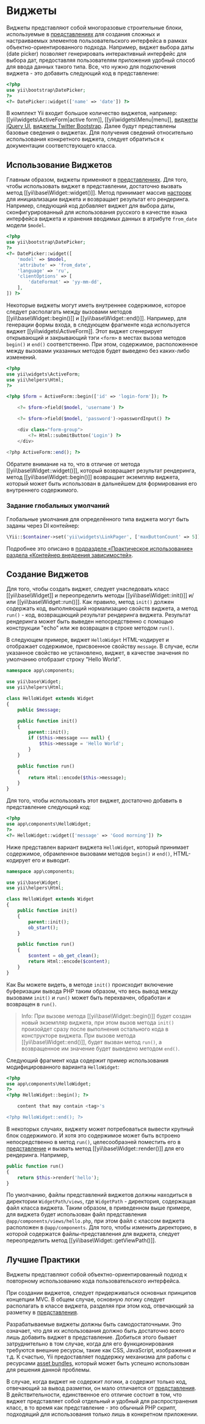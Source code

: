 Виджеты
=======

Виджеты представляют собой многоразовые строительные блоки, используемые в [представлениях](structure-views.md)
для создания сложных и настраиваемых элементов пользовательского интерфейса в рамках объектно-ориентированного
подхода. Например, виджет выбора даты (date picker) позволяет генерировать интерактивный интерфейс для выбора дат,
предоставляя пользователям приложения удобный способ для ввода данных такого типа. Все, что нужно для
подключения виджета - это добавить следующий код в представление:

```php
<?php
use yii\bootstrap\DatePicker;
?>
<?= DatePicker::widget(['name' => 'date']) ?>
```

В комплект Yii входит большое количество виджетов, например: [[yii\widgets\ActiveForm|active form]],
[[yii\widgets\Menu|menu]], [виджеты jQuery UI](https://github.com/yiisoft/yii2-jui/blob/master/docs/guide/README.md), [виджеты Twitter Bootstrap](https://github.com/yiisoft/yii2-bootstrap/blob/master/docs/guide/usage-widgets.md).
Далее будут представлены базовые сведения о виджетах. Для получения сведений относительно использования
конкретного виджета, следует обратиться к документации соответствующего класса.


## Использование Виджетов <span id="using-widgets"></span>

Главным образом, виджеты применяют в [представлениях](structure-views.md). Для того, чтобы использовать виджет
в представлении, достаточно вызвать метод [[yii\base\Widget::widget()]]. Метод принимает массив [настроек](concept-configurations.md)
для инициализации виджета и возвращает результат его рендеринга. Например, следующий
код добавляет виджет для выбора даты, сконфигурированный для использования русского в качестве языка интерфейса
виджета и хранения вводимых данных в атрибуте `from_date` модели `$model`.

```php
<?php
use yii\bootstrap\DatePicker;
?>
<?= DatePicker::widget([
    'model' => $model,
    'attribute' => 'from_date',
    'language' => 'ru',
    'clientOptions' => [
        'dateFormat' => 'yy-mm-dd',
    ],
]) ?>
```

Некоторые виджеты могут иметь внутреннее содержимое, которое следует располагать между вызовами методов
[[yii\base\Widget::begin()]] и [[yii\base\Widget::end()]]. Например, для генерации формы входа, в следующем
фрагменте кода используется виджет [[yii\widgets\ActiveForm]]. Этот виджет сгенерирует открывающий и закрывающий
тэги `<form>` в местах вызова методов `begin()` и `end()` соответственно. При этом, содержимое, расположенное
между вызовами указанных методов будет выведено без каких-либо изменений.

```php
<?php
use yii\widgets\ActiveForm;
use yii\helpers\Html;
?>

<?php $form = ActiveForm::begin(['id' => 'login-form']); ?>

    <?= $form->field($model, 'username') ?>

    <?= $form->field($model, 'password')->passwordInput() ?>

    <div class="form-group">
        <?= Html::submitButton('Login') ?>
    </div>

<?php ActiveForm::end(); ?>
```

Обратите внимание на то, что в отличие от метода [[yii\base\Widget::widget()]], который возвращает результат
рендеринга, метод [[yii\base\Widget::begin()]] возвращает экземпляр виджета, который может быть
использован в дальнейшем для формирования его внутреннего содержимого.

### Задание глобальных умолчаний

Глобальные умолчания для определённого типа виджета могут быть заданы через DI контейнер:

```php
\Yii::$container->set('yii\widgets\LinkPager', ['maxButtonCount' => 5]);
```

Подробнее это описано в [подразделе «Практическое использование» раздела «Контейнер внедрения зависимостей»](concept-di-container.md#practical-usage).

## Создание Виджетов <span id="creating-widgets"></span>

Для того, чтобы создать виджет, следует унаследовать класс [[yii\base\Widget]] и переопределить методы
[[yii\base\Widget::init()]] и/или [[yii\base\Widget::run()]]. Как правило, метод `init()` должен содержать
код, выполняющий нормализацию свойств виджета, а метод `run()` - код, возвращающий результат рендеринга виджета.
Результат рендеринга может быть выведен непосредственно с помощью конструкции "echo" или же возвращен
в строке методом `run()`.

В следующем примере, виджет `HelloWidget` HTML-кодирует и отображает содержимое, присвоенное свойству `message`.
В случае, если указанное свойство не установлено, виджет, в качестве значения по умолчанию отобразит строку "Hello World".

```php
namespace app\components;

use yii\base\Widget;
use yii\helpers\Html;

class HelloWidget extends Widget
{
    public $message;

    public function init()
    {
        parent::init();
        if ($this->message === null) {
            $this->message = 'Hello World';
        }
    }

    public function run()
    {
        return Html::encode($this->message);
    }
}
```

Для того, чтобы использовать этот виджет, достаточно добавить в представление следующий код:

```php
<?php
use app\components\HelloWidget;
?>
<?= HelloWidget::widget(['message' => 'Good morning']) ?>
```

Ниже представлен вариант виджета `HelloWidget`, который принимает содержимое, обрамленное вызовами методов
`begin()` и `end()`, HTML-кодирует его и выводит.

```php
namespace app\components;

use yii\base\Widget;
use yii\helpers\Html;

class HelloWidget extends Widget
{
    public function init()
    {
        parent::init();
        ob_start();
    }

    public function run()
    {
        $content = ob_get_clean();
        return Html::encode($content);
    }
}
```

Как Вы можете видеть, в методе `init()` происходит включение буферизации вывода PHP таким образом, что весь вывод
между вызовами `init()` и `run()` может быть перехвачен, обработан и возвращен в `run()`.

> Info: При вызове метода [[yii\base\Widget::begin()]] будет создан новый экземпляр виджета, при этом
вызов метода `init()` произойдет сразу после выполнения остального кода в конструкторе виджета.
При вызове метода [[yii\base\Widget::end()]], будет вызван метод `run()`, а возвращенное им значение будет выведено
методом `end()`.

Следующий фрагмент кода содержит пример использования модифицированного варианта `HelloWidget`:

```php
<?php
use app\components\HelloWidget;
?>
<?php HelloWidget::begin(); ?>

    content that may contain <tag>'s

<?php HelloWidget::end(); ?>
```

В некоторых случаях, виджету может потребоваться вывести крупный блок содержимого. И хотя это содержимое может
быть встроено непосредственно в метод `run()`, целесообразней поместить его в [представление](structure-views.md)
и вызвать метод [[yii\base\Widget::render()]] для его рендеринга. Например,

```php
public function run()
{
    return $this->render('hello');
}
```

По умолчанию, файлы представлений виджетов должны находиться в директории `WidgetPath/views`, где `WidgetPath` -
директория, содержащая файл класса виджета. Таким образом, в приведенном выше примере, для виджета будет
использован файл представления `@app/components/views/hello.php`, при этом файл с классом виджета расположен в
`@app/components`. Для того, чтобы изменить директорию, в которой содержатся файлы-представления для виджета,
следует переопределить метод [[yii\base\Widget::getViewPath()]].


## Лучшие Практики <span id="best-practices"></span>

Виджеты представляют собой объектно-ориентированный подход к повторному использованию кода пользовательского
интерфейса.

При создании виджетов, следует придерживаться основных принципов концепции MVC. В общем случае, основную логику
следует располагать в классе виджета, разделяя при этом код, отвечающий за разметку в [представления](structure-views.md).

Разрабатываемые виджеты должны быть самодостаточными. Это означает, что для их использования должно быть
достаточно всего лишь добавить виджет в представление. Добиться этого бывает затруднительно в том случае,
когда для его функционирования требуются внешние ресурсы, такие как CSS, JavaScript, изображения и т.д.
К счастью, Yii предоставляет поддержку механизма для работы с ресурсами [asset bundles](structure-assets.md),
который может быть успешно использован для решения данной проблемы.

В случае, когда виджет не содержит логики, а содержит только код, отвечающий за вывод разметки, он мало
отличается от [представления](structure-views.md). В действительности, единственное его отличие состоит в том, что
виджет представляет собой отдельный и удобный для распространения класс, в то время как представление - это
обычный PHP скрипт, подходящий для использования только лишь в конкретном приложении.
